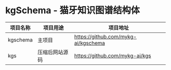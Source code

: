 # kgSchema - 猫牙知识图谱结构体

项目名称|项目用途|项目地址
-|-|-
kgschema|主项目|https://github.com/mykg-ai/kgschema
kgs|压缩后网站源码|https://github.com/mykg-ai/kgs